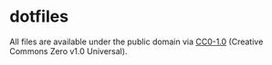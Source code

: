 # dotfiles

All files are available under the public domain via [CC0-1.0](./LICENSE) (Creative Commons Zero v1.0 Universal).
